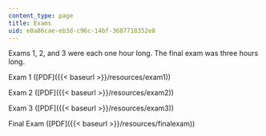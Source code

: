 ```yaml
---
content_type: page
title: Exams
uid: e0a86cae-eb3d-c96c-14bf-3687718352e8
---
```


Exams 1, 2, and 3 were each one hour long. The final exam was three hours long.

Exam 1 ([PDF]({{< baseurl >}}/resources/exam1))

Exam 2 ([PDF]({{< baseurl >}}/resources/exam2))

Exam 3 ([PDF]({{< baseurl >}}/resources/exam3))

Final Exam ([PDF]({{< baseurl >}}/resources/finalexam))